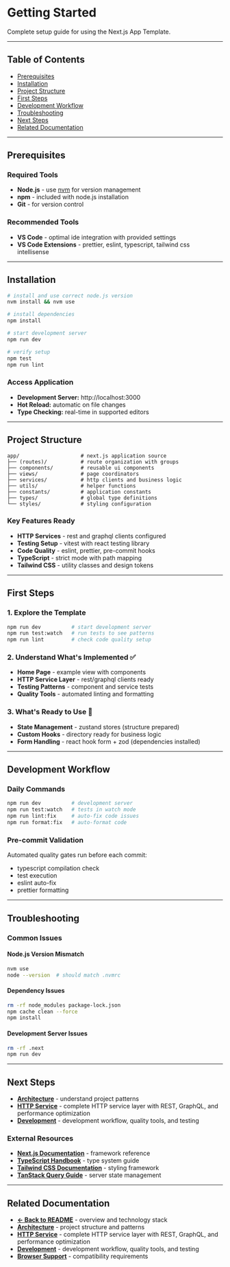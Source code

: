 # Getting Started

Complete setup guide for using the Next.js App Template.

---

## Table of Contents

- [Prerequisites](#prerequisites)
- [Installation](#installation)
- [Project Structure](#project-structure)
- [First Steps](#first-steps)
- [Development Workflow](#development-workflow)
- [Troubleshooting](#troubleshooting)
- [Next Steps](#next-steps)
- [Related Documentation](#related-documentation)

---

## Prerequisites

### Required Tools

- **Node.js** - use [nvm](https://github.com/nvm-sh/nvm) for version management
- **npm** - included with node.js installation
- **Git** - for version control

### Recommended Tools

- **VS Code** - optimal ide integration with provided settings
- **VS Code Extensions** - prettier, eslint, typescript, tailwind css intellisense

---

## Installation

```bash
# install and use correct node.js version
nvm install && nvm use

# install dependencies
npm install

# start development server
npm run dev

# verify setup
npm test
npm run lint
```

### Access Application

- **Development Server:** http://localhost:3000
- **Hot Reload:** automatic on file changes
- **Type Checking:** real-time in supported editors

---

## Project Structure

```
app/                    # next.js application source
├── (routes)/           # route organization with groups
├── components/         # reusable ui components
├── views/              # page coordinators
├── services/           # http clients and business logic
├── utils/              # helper functions
├── constants/          # application constants
├── types/              # global type definitions
└── styles/             # styling configuration
```

### Key Features Ready

- **HTTP Services** - rest and graphql clients configured
- **Testing Setup** - vitest with react testing library
- **Code Quality** - eslint, prettier, pre-commit hooks
- **TypeScript** - strict mode with path mapping
- **Tailwind CSS** - utility classes and design tokens

---

## First Steps

### 1. Explore the Template

```bash
npm run dev          # start development server
npm run test:watch   # run tests to see patterns
npm run lint         # check code quality setup
```

### 2. Understand What's Implemented ✅

- **Home Page** - example view with components
- **HTTP Service Layer** - rest/graphql clients ready
- **Testing Patterns** - component and service tests
- **Quality Tools** - automated linting and formatting

### 3. What's Ready to Use 🚀

- **State Management** - zustand stores (structure prepared)
- **Custom Hooks** - directory ready for business logic
- **Form Handling** - react hook form + zod (dependencies installed)

---

## Development Workflow

### Daily Commands

```bash
npm run dev          # development server
npm run test:watch   # tests in watch mode
npm run lint:fix     # auto-fix code issues
npm run format:fix   # auto-format code
```

### Pre-commit Validation

Automated quality gates run before each commit:

- typescript compilation check
- test execution
- eslint auto-fix
- prettier formatting

---

## Troubleshooting

### Common Issues

#### Node.js Version Mismatch

```bash
nvm use
node --version  # should match .nvmrc
```

#### Dependency Issues

```bash
rm -rf node_modules package-lock.json
npm cache clean --force
npm install
```

#### Development Server Issues

```bash
rm -rf .next
npm run dev
```

---

## Next Steps

- **[Architecture](architecture.md)** - understand project patterns
- **[HTTP Service](service-http.md)** - complete HTTP service layer with REST, GraphQL, and performance optimization
- **[Development](development.md)** - development workflow, quality tools, and testing

### External Resources

- **[Next.js Documentation](https://nextjs.org/docs)** - framework reference
- **[TypeScript Handbook](https://www.typescriptlang.org/docs/)** - type system guide
- **[Tailwind CSS Documentation](https://tailwindcss.com/docs)** - styling framework
- **[TanStack Query Guide](https://tanstack.com/query/latest)** - server state management

---

## Related Documentation

- **[← Back to README](../README.md)** - overview and technology stack
- **[Architecture](architecture.md)** - project structure and patterns
- **[HTTP Service](service-http.md)** - complete HTTP service layer with REST, GraphQL, and performance optimization
- **[Development](development.md)** - development workflow, quality tools, and testing
- **[Browser Support](browser-support.md)** - compatibility requirements
